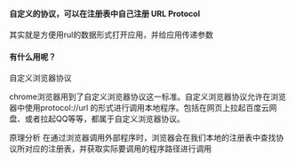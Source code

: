 #### 自定义的协议，可以在注册表中自己注册 URL Protocol

其实就是方便用rul的数据形式打开应用，并给应用传递参数

#### 有什么用呢？

自定义浏览器协议

chrome浏览器用到了自定义浏览器协议这一标准。自定义浏览器协议允许在浏览器中使用protocol://url
的形式进行调用本地程序。包括在网页上拉起百度云网盘、或者拉起QQ等等，都属于自定义浏览器协议。

原理分析
在通过浏览器调用外部程序时，浏览器会在我们本地的注册表中查找协议所对应的注册表，并获取实际要调用的程序路径进行调用